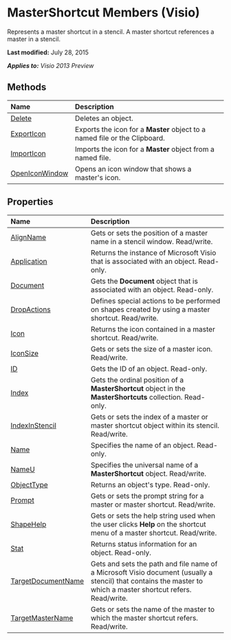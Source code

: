 
# MasterShortcut Members (Visio)
Represents a master shortcut in a stencil. A master shortcut references a master in a stencil.

 **Last modified:** July 28, 2015

 _**Applies to:** Visio 2013 Preview_

## Methods



|**Name**|**Description**|
|:-----|:-----|
| [Delete](fcea6204-cdd1-374e-8310-4424c1c8db78.md)|Deletes an object.|
| [ExportIcon](763f6dac-98fb-377d-484b-08bac9b55d90.md)|Exports the icon for a  **Master** object to a named file or the Clipboard.|
| [ImportIcon](f48cb1ea-e0b2-ebba-39b3-da7e6be46dcb.md)|Imports the icon for a  **Master** object from a named file.|
| [OpenIconWindow](e6a736ec-14f5-0653-2024-213428e1050c.md)|Opens an icon window that shows a master's icon.|

## Properties



|**Name**|**Description**|
|:-----|:-----|
| [AlignName](022fdf3a-17f4-740f-191e-a06684ee3112.md)|Gets or sets the position of a master name in a stencil window. Read/write.|
| [Application](ae6a5562-33b1-fe91-d7b7-56030d18c3e7.md)|Returns the instance of Microsoft Visio that is associated with an object. Read-only.|
| [Document](68a0140f-eb0c-42aa-03ab-59cd93279fde.md)|Gets the  **Document** object that is associated with an object. Read-only.|
| [DropActions](6c835662-0ae4-4058-6fb9-7299f898150a.md)|Defines special actions to be performed on shapes created by using a master shortcut. Read/write.|
| [Icon](c0dafec6-ca3b-f791-c5b1-3da19f0d98ee.md)|Returns the icon contained in a master shortcut. Read/write.|
| [IconSize](9139aa9b-5dff-e59e-cb86-6df54feb4ba3.md)|Gets or sets the size of a master icon. Read/write.|
| [ID](00c39787-715e-677c-3241-eb35335b6ac6.md)|Gets the ID of an object. Read-only.|
| [Index](aa2bf63b-ef42-74ec-f631-eb0700d9f392.md)|Gets the ordinal position of a  **MasterShortcut** object in the **MasterShortcuts** collection. Read-only.|
| [IndexInStencil](4136d07c-6cb4-9f82-a358-d37977d8d4ae.md)|Gets or sets the index of a master or master shortcut object within its stencil. Read/write.|
| [Name](0c95f270-3810-b924-e55a-dd758b92cacd.md)|Specifies the name of an object. Read-only.|
| [NameU](6f4dfc2b-fe30-e8c2-5e0d-b6e657174482.md)|Specifies the universal name of a  **MasterShortcut** object. Read/write.|
| [ObjectType](4968cd31-22ce-d328-f7a5-2e5ea8b34019.md)|Returns an object's type. Read-only.|
| [Prompt](4fc4940a-98da-fa9a-6df1-60db2b394c22.md)|Gets or sets the prompt string for a master or master shortcut. Read/write.|
| [ShapeHelp](79a4c230-4f34-1644-6da3-bd72f116c11e.md)|Gets or sets the help string used when the user clicks  **Help** on the shortcut menu of a master shortcut. Read/write.|
| [Stat](5b0d4c22-cbc6-788b-82d4-4e1dd31fe715.md)|Returns status information for an object. Read-only.|
| [TargetDocumentName](0f4ede53-403c-f88e-b76f-fbf620ff54d1.md)|Gets and sets the path and file name of a Microsoft Visio document (usually a stencil) that contains the master to which a master shortcut refers. Read/write.|
| [TargetMasterName](6c59e85e-9ee8-afb5-c631-c0d790dd666e.md)|Gets or sets the name of the master to which the master shortcut refers. Read/write.|
